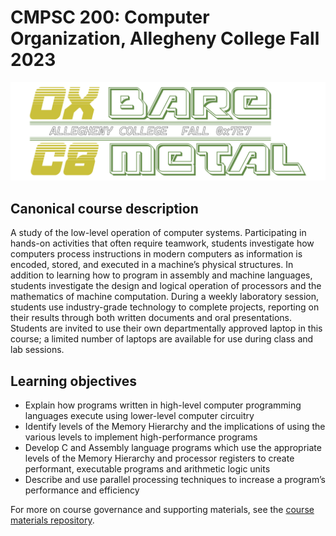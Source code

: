 # CMPSC 200: Computer Organization, Allegheny College Fall 2023

![Vector art of 200 in hex, subtitle of course: Bare Metal in pale green and gold](https://raw.githubusercontent.com/allegheny-college-cmpsc-200-fall-2023/course-materials/media/img/CMPSC%20-%20Github%20Banner.png)

## Canonical course description
A study of the low-level operation of computer systems. Participating in hands-on activities that often require teamwork, students investigate how computers process instructions in modern computers as information is encoded, stored, and executed in a machine’s physical structures. In addition to learning how to program in assembly and machine languages, students investigate the design and logical operation of processors and the mathematics of machine computation. During a weekly laboratory session, students use industry-grade technology to complete projects, reporting on their results through both written documents and oral presentations. Students are invited to use their own departmentally approved laptop in this course; a limited number of laptops are available for use during class and lab sessions.

## Learning objectives
* Explain how programs written in high-level computer programming languages execute using lower-level computer circuitry
* Identify levels of the Memory Hierarchy and the implications of using the various levels to implement high-performance programs
* Develop C and Assembly language programs which use the appropriate levels of the Memory Hierarchy and processor registers to create performant, executable programs and arithmetic logic units
* Describe and use parallel processing techniques to increase a program’s performance and efficiency

For more on course governance and supporting materials, see the [course materials repository](https://github.com/allegheny-college-cmpsc-200-fall-2023/course-materials).
